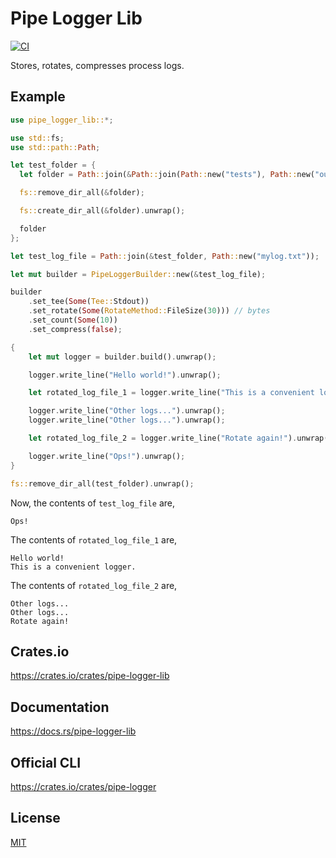 Pipe Logger Lib
====================

[![CI](https://github.com/magiclen/pipe-logger-lib/actions/workflows/ci.yml/badge.svg)](https://github.com/magiclen/pipe-logger-lib/actions/workflows/ci.yml)

Stores, rotates, compresses process logs.

## Example

```rust
use pipe_logger_lib::*;

use std::fs;
use std::path::Path;

let test_folder = {
  let folder = Path::join(&Path::join(Path::new("tests"), Path::new("out")), "log-example");

  fs::remove_dir_all(&folder);

  fs::create_dir_all(&folder).unwrap();

  folder
};

let test_log_file = Path::join(&test_folder, Path::new("mylog.txt"));

let mut builder = PipeLoggerBuilder::new(&test_log_file);

builder
    .set_tee(Some(Tee::Stdout))
    .set_rotate(Some(RotateMethod::FileSize(30))) // bytes
    .set_count(Some(10))
    .set_compress(false);

{
    let mut logger = builder.build().unwrap();

    logger.write_line("Hello world!").unwrap();

    let rotated_log_file_1 = logger.write_line("This is a convenient logger.").unwrap().unwrap();

    logger.write_line("Other logs...").unwrap();
    logger.write_line("Other logs...").unwrap();

    let rotated_log_file_2 = logger.write_line("Rotate again!").unwrap().unwrap();

    logger.write_line("Ops!").unwrap();
}

fs::remove_dir_all(test_folder).unwrap();
```

Now, the contents of `test_log_file` are,

```text
Ops!
```

The contents of `rotated_log_file_1` are,

```text
Hello world!
This is a convenient logger.
```

The contents of `rotated_log_file_2` are,

```text
Other logs...
Other logs...
Rotate again!
```

## Crates.io

https://crates.io/crates/pipe-logger-lib

## Documentation

https://docs.rs/pipe-logger-lib

## Official CLI

https://crates.io/crates/pipe-logger

## License

[MIT](LICENSE)